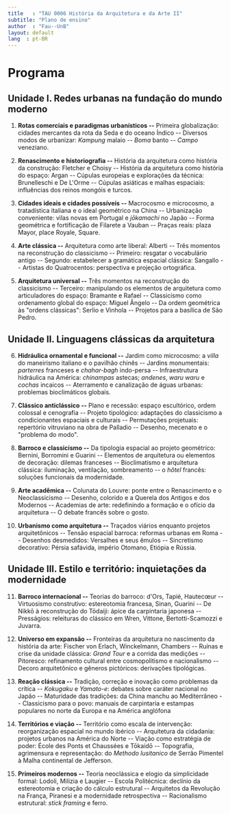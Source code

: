 ```yaml
---
title   : "TAU 0006 História da Arquitetura e da Arte II"
subtitle: "Plano de ensino"
author  : "Fau--UnB"
layout: default
lang  : pt-BR
---
```


Programa
========

Unidade I. Redes urbanas na fundação do mundo moderno
-----------------------------------------------------

1. **Rotas comerciais e paradigmas urbanísticos --** Primeira
   globalização: cidades mercantes da rota da Seda e do oceano Índico
   -- Diversos modos de urbanizar: *Kampung* malaio -- *Boma* banto --
   *Campo* veneziano.

2. **Renascimento e historiografia --** História da arquitetura como
   história da construção: Fletcher e Choisy -- História da arquitetura
   como história do espaço: Argan -- Cúpulas europeias e explorações da
   técnica: Brunelleschi e De L'Orme -- Cúpulas asiáticas e malhas
   espaciais: influências dos reinos mongóis e turcos.

3. **Cidades ideais e cidades possíveis --** Macrocosmo e microcosmo, a
   tratadística italiana e o ideal geométrico na China -- Urbanização
   conveniente: vilas novas em Portugal e *jōkamachi* no Japão --
   Forma geométrica e fortificação de Filarete a Vauban -- Praças reais:
   plaza Mayor, place Royale, Square.

4. **Arte clássica --** Arquitetura como arte liberal: Alberti -- Três
   momentos na reconstrução do classicismo -- Primeiro: resgatar o
   vocabulário antigo -- Segundo: estabelecer a gramática espacial
   clássica: Sangallo -- Artistas do Quatrocentos: perspectiva e
   projeção ortográfica.

5. **Arquitetura universal --** Três momentos na reconstrução do
   classicismo -- Terceiro: manipulando os elementos de arquitetura como
   articuladores do espaço: Bramante e Rafael -- Classicismo como
   ordenamento global do espaço: Miguel Ângelo -- Da ordem geométrica às
   "ordens clássicas": Serlio e Vinhola -- Projetos para a basílica de
   São Pedro.

Unidade II. Linguagens clássicas da arquitetura
-----------------------------------------------

6. **Hidráulica ornamental e funcional --** Jardim como microcosmo:
   a *villa* do maneirismo italiano e o pavilhão chinês -- Jardins
   monumentais: *parterres* franceses e *chahar-bagh* indo-persa --
   Infraestrutura hidráulica na América: *chinampas* astecas;
   *andenes*, *waru waru* e *cochas* incaicos -- Aterramento e
   canalização de águas urbanas: problemas bioclimáticos globais.

7. **Clássico anticlássico --** Plano e recessão: espaço escultórico,
   ordem colossal e cenografia -- Projeto tipológico: adaptações do
   classicismo a condicionantes espaciais e culturais -- Permutações
   projetuais: repertório vitruviano na obra de Palladio -- Desenho,
   mecenato e o "problema do modo".

8. **Barroco e classicismo --** Da tipologia espacial ao projeto
   geométrico: Bernini, Borromini e Guarini -- Elementos de arquitetura
   ou elementos de decoração: dilemas franceses -- Bioclimatismo e
   arquitetura clássica: iluminação, ventilação, sombreamento -- o
   *hôtel* francês: soluções funcionais da modernidade.

9. **Arte acadêmica --** Colunata do Louvre: ponte entre o Renascimento
   e o Neoclassicismo -- Desenho, colorido e a Querela dos Antigos e dos
   Modernos -- Academias de arte: redefinindo a formação e o ofício da
   arquitetura -- O debate francês sobre o gosto.

10. **Urbanismo como arquitetura --** Traçados viários enquanto projetos
   arquitetônicos -- Tensão espacial barroca: reformas urbanas em Roma
   -- Desenhos desmedidos: Versalhes e seus êmulos -- Sincretismo
   decorativo: Pérsia safávida, império Otomano, Etiópia e Rússia.

Unidade III. Estilo e território: inquietações da modernidade
-------------------------------------------------------------

11. **Barroco internacional --** Teorias do barroco: d'Ors, Tapié,
    Hautecœur -- Virtuosismo construtivo: estereotomia francesa, Sinan,
    Guarini -- De Nikkō à reconstrução do Tōdaiji: ápice da carpintaria
    japonesa -- Presságios: releituras do clássico em Wren, Vittone,
    Bertotti-Scamozzi e Juvarra.

12. **Universo em expansão --** Fronteiras da arquitetura  no nascimento
    da história da arte: Fischer von Erlach, Winckelmann, Chambers --
    Ruínas e crise da unidade clássica: *Grand Tour* e a corrida das
    medições -- Pitoresco: refinamento cultural entre cosmopolitismo e
    nacionalismo -- Decoro arquitetônico e gêneros pictóricos:
    derivações tipológicas.

13. **Reação clássica --** Tradição, correção e inovação como problemas da
    crítica -- *Kokugaku* e *Yamato-e*: debates sobre caráter nacional
    no Japão -- Maturidade das tradições: da China manchu ao
    Mediterrâneo -- Classicismo para o povo: manuais de carpintaria
    e estampas populares no norte da Europa e na América anglófona

14. **Territórios e viação --** Território como escala de intervenção:
    reorganização espacial no mundo ibérico -- Arquitetura da cidadania:
    projetos urbanos na América do Norte -- Viação como estratégia de
    poder: École des Ponts et Chaussées e Tōkaidō -- Topografia,
    agrimensura e representação: do *Methodo lusitanico* de Serrão
    Pimentel à Malha continental de Jefferson.

15. **Primeiros modernos --** Teoria neoclássica e elogio da
    simplicidade formal: Lodoli, Milizia e Laugier -- Escola
    Politécnica: declínio da estereotomia e criação do cálculo
    estrutural -- Arquitetos da Revolução na França, Piranesi e a
    modernidade retrospectiva -- Racionalismo estrutural: *stick
    framing* e ferro.
